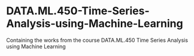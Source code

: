 # DATA.ML.450-Time-Series-Analysis-using-Machine-Learning
Containing the works from the course DATA.ML.450 Time Series Analysis using Machine Learning
